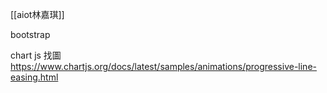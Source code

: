 [[aiot林嘉琪]]

bootstrap

chart js 找圖
https://www.chartjs.org/docs/latest/samples/animations/progressive-line-easing.html